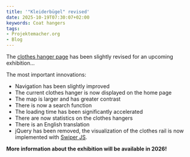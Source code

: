 ```yaml
---
title: '"Kleiderbügel" revised'
date: 2025-10-19T07:30:07+02:00
keywords: Coat hangers
tags:
- Projektemacher.org
- Blog
---
```


The [clothes hanger page](https://xn--kleiderbgel-0hb.xn--blaufusstlpel-qmb.de/) has been slightly revised for an upcoming exhibition...
<!--more-->

The most important innovations:

* Navigation has been slightly improved
* The current clothes hanger is now displayed on the home page
* The map is larger and has greater contrast
* There is now a search function
* The loading time has been significantly accelerated
* There are now statistics on the clothes hangers
* There is an English translation
* jQuery has been removed, the visualization of the clothes rail is now implemented with [Swiper JS](https://swiperjs.com/).

**More information about the exhibition will be available in 2026!**
